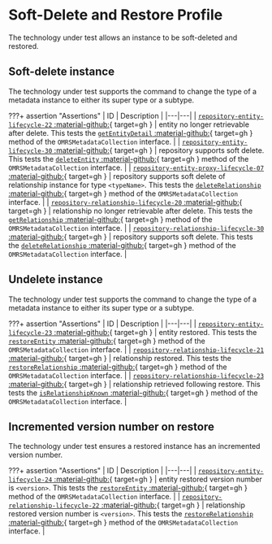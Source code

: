 <!-- SPDX-License-Identifier: CC-BY-4.0 -->
<!-- Copyright Contributors to the Egeria project. -->

# Soft-Delete and Restore Profile

The technology under test allows an instance to be soft-deleted and restored.

## Soft-delete instance

The technology under test supports the command to change the type of a metadata instance to either its super type or a subtype.

???+ assertion "Assertions"
    | ID | Description |
    |---|---|
    | [`repository-entity-lifecycle-22` :material-github:](https://github.com/odpi/egeria/blob/master/open-metadata-conformance-suite/open-metadata-conformance-suite-server/src/main/java/org/odpi/openmetadata/conformance/tests/repository/instances/TestSupportedEntityLifecycle.java){ target=gh } | entity no longer retrievable after delete. This tests the [`getEntityDetail` :material-github:](https://github.com/odpi/egeria/blob/master/open-metadata-implementation/repository-services/repository-services-apis/src/main/java/org/odpi/openmetadata/repositoryservices/connectors/stores/metadatacollectionstore/OMRSMetadataCollection.java){ target=gh } method of the `OMRSMetadataCollection` interface. |
    | [`repository-entity-lifecycle-30` :material-github:](https://github.com/odpi/egeria/blob/master/open-metadata-conformance-suite/open-metadata-conformance-suite-server/src/main/java/org/odpi/openmetadata/conformance/tests/repository/instances/TestSupportedEntityLifecycle.java){ target=gh } | repository supports soft delete. This tests the [`deleteEntity` :material-github:](https://github.com/odpi/egeria/blob/master/open-metadata-implementation/repository-services/repository-services-apis/src/main/java/org/odpi/openmetadata/repositoryservices/connectors/stores/metadatacollectionstore/OMRSMetadataCollection.java){ target=gh } method of the `OMRSMetadataCollection` interface. |
    | [`repository-entity-proxy-lifecycle-07` :material-github:](https://github.com/odpi/egeria/blob/master/open-metadata-conformance-suite/open-metadata-conformance-suite-server/src/main/java/org/odpi/openmetadata/conformance/tests/repository/instances/TestSupportedEntityProxyLifecycle.java){ target=gh } | repository supports soft delete of relationship instance for type `<typeName>`. This tests the [`deleteRelationship` :material-github:](https://github.com/odpi/egeria/blob/master/open-metadata-implementation/repository-services/repository-services-apis/src/main/java/org/odpi/openmetadata/repositoryservices/connectors/stores/metadatacollectionstore/OMRSMetadataCollection.java){ target=gh } method of the `OMRSMetadataCollection` interface. |
    | [`repository-relationship-lifecycle-20` :material-github:](https://github.com/odpi/egeria/blob/master/open-metadata-conformance-suite/open-metadata-conformance-suite-server/src/main/java/org/odpi/openmetadata/conformance/tests/repository/instances/TestSupportedRelationshipLifecycle.java){ target=gh } | relationship no longer retrievable after delete. This tests the [`getRelationship` :material-github:](https://github.com/odpi/egeria/blob/master/open-metadata-implementation/repository-services/repository-services-apis/src/main/java/org/odpi/openmetadata/repositoryservices/connectors/stores/metadatacollectionstore/OMRSMetadataCollection.java){ target=gh } method of the `OMRSMetadataCollection` interface. |
    | [`repository-relationship-lifecycle-30` :material-github:](https://github.com/odpi/egeria/blob/master/open-metadata-conformance-suite/open-metadata-conformance-suite-server/src/main/java/org/odpi/openmetadata/conformance/tests/repository/instances/TestSupportedRelationshipLifecycle.java){ target=gh } | repository supports soft delete. This tests the [`deleteRelationship` :material-github:](https://github.com/odpi/egeria/blob/master/open-metadata-implementation/repository-services/repository-services-apis/src/main/java/org/odpi/openmetadata/repositoryservices/connectors/stores/metadatacollectionstore/OMRSMetadataCollection.java){ target=gh } method of the `OMRSMetadataCollection` interface. |

## Undelete instance

The technology under test supports the command to change the type of a metadata instance to either its super type or a subtype.

???+ assertion "Assertions"
    | ID | Description |
    |---|---|
    | [`repository-entity-lifecycle-23` :material-github:](https://github.com/odpi/egeria/blob/master/open-metadata-conformance-suite/open-metadata-conformance-suite-server/src/main/java/org/odpi/openmetadata/conformance/tests/repository/instances/TestSupportedEntityLifecycle.java){ target=gh } | entity restored. This tests the [`restoreEntity` :material-github:](https://github.com/odpi/egeria/blob/master/open-metadata-implementation/repository-services/repository-services-apis/src/main/java/org/odpi/openmetadata/repositoryservices/connectors/stores/metadatacollectionstore/OMRSMetadataCollection.java){ target=gh } method of the `OMRSMetadataCollection` interface. |
    | [`repository-relationship-lifecycle-21` :material-github:](https://github.com/odpi/egeria/blob/master/open-metadata-conformance-suite/open-metadata-conformance-suite-server/src/main/java/org/odpi/openmetadata/conformance/tests/repository/instances/TestSupportedRelationshipLifecycle.java){ target=gh } | relationship restored. This tests the [`restoreRelationship` :material-github:](https://github.com/odpi/egeria/blob/master/open-metadata-implementation/repository-services/repository-services-apis/src/main/java/org/odpi/openmetadata/repositoryservices/connectors/stores/metadatacollectionstore/OMRSMetadataCollection.java){ target=gh } method of the `OMRSMetadataCollection` interface. |
    | [`repository-relationship-lifecycle-23` :material-github:](https://github.com/odpi/egeria/blob/master/open-metadata-conformance-suite/open-metadata-conformance-suite-server/src/main/java/org/odpi/openmetadata/conformance/tests/repository/instances/TestSupportedRelationshipLifecycle.java){ target=gh } | relationship retrieved following restore. This tests the [`isRelationshipKnown` :material-github:](https://github.com/odpi/egeria/blob/master/open-metadata-implementation/repository-services/repository-services-apis/src/main/java/org/odpi/openmetadata/repositoryservices/connectors/stores/metadatacollectionstore/OMRSMetadataCollection.java){ target=gh } method of the `OMRSMetadataCollection` interface. |

## Incremented version number on restore

The technology under test ensures a restored instance has an incremented version number.

???+ assertion "Assertions"
    | ID | Description |
    |---|---|
    | [`repository-entity-lifecycle-24` :material-github:](https://github.com/odpi/egeria/blob/master/open-metadata-conformance-suite/open-metadata-conformance-suite-server/src/main/java/org/odpi/openmetadata/conformance/tests/repository/instances/TestSupportedEntityLifecycle.java){ target=gh } | entity restored version number is `<version>`. This tests the [`restoreEntity` :material-github:](https://github.com/odpi/egeria/blob/master/open-metadata-implementation/repository-services/repository-services-apis/src/main/java/org/odpi/openmetadata/repositoryservices/connectors/stores/metadatacollectionstore/OMRSMetadataCollection.java){ target=gh } method of the `OMRSMetadataCollection` interface. |
    | [`repository-relationship-lifecycle-22` :material-github:](https://github.com/odpi/egeria/blob/master/open-metadata-conformance-suite/open-metadata-conformance-suite-server/src/main/java/org/odpi/openmetadata/conformance/tests/repository/instances/TestSupportedRelationshipLifecycle.java){ target=gh } | relationship restored version number is `<version>`. This tests the [`restoreRelationship` :material-github:](https://github.com/odpi/egeria/blob/master/open-metadata-implementation/repository-services/repository-services-apis/src/main/java/org/odpi/openmetadata/repositoryservices/connectors/stores/metadatacollectionstore/OMRSMetadataCollection.java){ target=gh } method of the `OMRSMetadataCollection` interface. |
